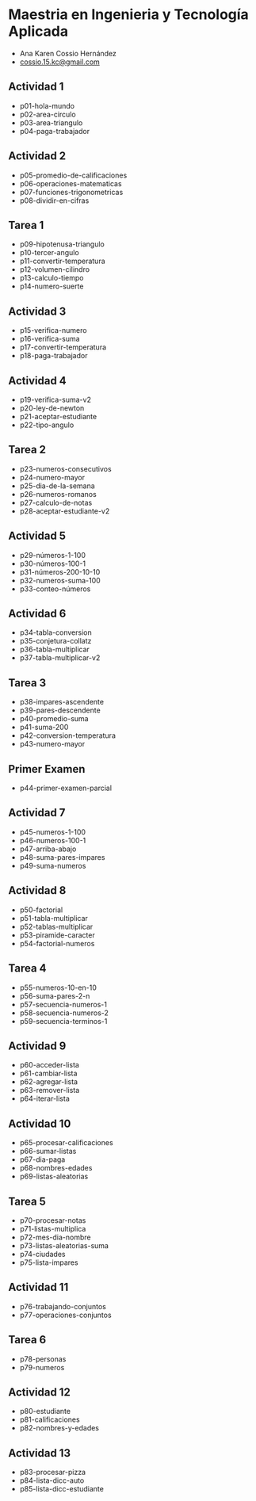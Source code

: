 # Maestria en Ingenieria y Tecnología Aplicada
- Ana Karen Cossio Hernández
- cossio.15.kc@gmail.com
## Actividad 1
- p01-hola-mundo
- p02-area-circulo
- p03-area-triangulo
- p04-paga-trabajador
## Actividad 2
- p05-promedio-de-calificaciones
- p06-operaciones-matematicas
- p07-funciones-trigonometricas
- p08-dividir-en-cifras
## Tarea 1
- p09-hipotenusa-triangulo
- p10-tercer-angulo
- p11-convertir-temperatura
- p12-volumen-cilindro
- p13-calculo-tiempo
- p14-numero-suerte
## Actividad 3
- p15-verifica-numero
- p16-verifica-suma
- p17-convertir-temperatura
- p18-paga-trabajador
## Actividad 4
- p19-verifica-suma-v2
- p20-ley-de-newton
- p21-aceptar-estudiante
- p22-tipo-angulo
## Tarea 2 
- p23-numeros-consecutivos
- p24-numero-mayor
- p25-dia-de-la-semana
- p26-numeros-romanos
- p27-calculo-de-notas
- p28-aceptar-estudiante-v2
## Actividad 5
- p29-números-1-100
- p30-números-100-1
- p31-números-200-10-10
- p32-numeros-suma-100
- p33-conteo-números
## Actividad 6
- p34-tabla-conversion
- p35-conjetura-collatz
- p36-tabla-multiplicar
- p37-tabla-multiplicar-v2
## Tarea 3
- p38-impares-ascendente
- p39-pares-descendente
- p40-promedio-suma
- p41-suma-200
- p42-conversion-temperatura
- p43-numero-mayor
 ## Primer Examen
- p44-primer-examen-parcial 
 ## Actividad 7
- p45-numeros-1-100
- p46-numeros-100-1
- p47-arriba-abajo
- p48-suma-pares-impares
- p49-suma-numeros
## Actividad 8
- p50-factorial
- p51-tabla-multiplicar
- p52-tablas-multiplicar
- p53-piramide-caracter
- p54-factorial-numeros
## Tarea 4
- p55-numeros-10-en-10
- p56-suma-pares-2-n
- p57-secuencia-numeros-1
- p58-secuencia-numeros-2
- p59-secuencia-terminos-1
## Actividad 9
- p60-acceder-lista
- p61-cambiar-lista
- p62-agregar-lista
- p63-remover-lista
- p64-iterar-lista
## Actividad 10
- p65-procesar-calificaciones
- p66-sumar-listas
- p67-dia-paga
- p68-nombres-edades
- p69-listas-aleatorias
## Tarea 5
- p70-procesar-notas
- p71-listas-multiplica
- p72-mes-dia-nombre
- p73-listas-aleatorias-suma
- p74-ciudades
- p75-lista-impares
## Actividad 11
- p76-trabajando-conjuntos
- p77-operaciones-conjuntos
## Tarea 6
- p78-personas
- p79-numeros
## Actividad 12
- p80-estudiante
- p81-calificaciones
- p82-nombres-y-edades

## Actividad 13 
- p83-procesar-pizza
- p84-lista-dicc-auto
- p85-lista-dicc-estudiante


